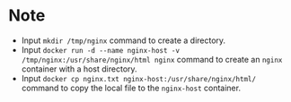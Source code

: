 # Note

- Input `mkdir /tmp/nginx` command to create a directory.
- Input `docker run -d --name nginx-host -v /tmp/nginx:/usr/share/nginx/html nginx` command to create an `nginx` container with a host directory.
- Input `docker cp nginx.txt nginx-host:/usr/share/nginx/html/` command to copy the local file to the `nginx-host` container.
